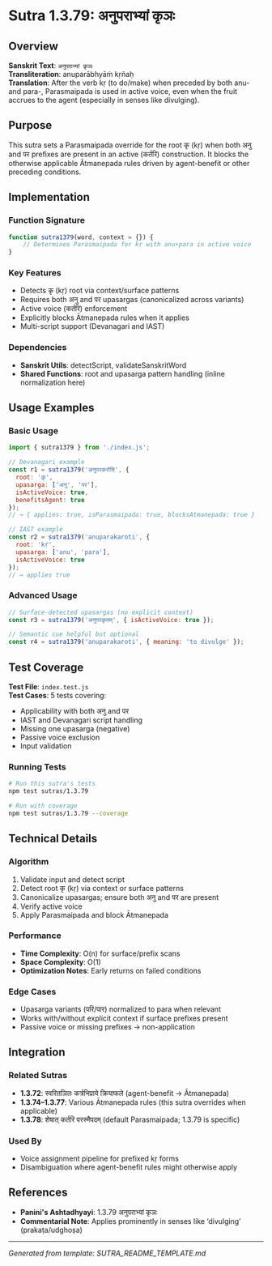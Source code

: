 # Sutra 1.3.79: अनुपराभ्यां कृञः

## Overview

**Sanskrit Text**: `अनुपराभ्यां कृञः`  
**Transliteration**: anuparābhyāṁ kṛñaḥ  
**Translation**: After the verb kṛ (to do/make) when preceded by both anu- and para-, Parasmaipada is used in active voice, even when the fruit accrues to the agent (especially in senses like divulging).

## Purpose

This sutra sets a Parasmaipada override for the root कृ (kṛ) when both अनु and पर prefixes are present in an active (कर्तरि) construction. It blocks the otherwise applicable Ātmanepada rules driven by agent-benefit or other preceding conditions.

## Implementation

### Function Signature
```javascript
function sutra1379(word, context = {}) {
    // Determines Parasmaipada for kṛ with anu+para in active voice
}
```

### Key Features
- Detects कृ (kṛ) root via context/surface patterns
- Requires both अनु and पर upasargas (canonicalized across variants)
- Active voice (कर्तरि) enforcement
- Explicitly blocks Ātmanepada rules when it applies
- Multi-script support (Devanagari and IAST)

### Dependencies
- **Sanskrit Utils**: detectScript, validateSanskritWord
- **Shared Functions**: root and upasarga pattern handling (inline normalization here)

## Usage Examples

### Basic Usage
```javascript
import { sutra1379 } from './index.js';

// Devanagari example
const r1 = sutra1379('अनुपरकरोति', {
  root: 'कृ',
  upasarga: ['अनु', 'पर'],
  isActiveVoice: true,
  benefitsAgent: true
});
// → { applies: true, isParasmaipada: true, blocksAtmanepada: true }

// IAST example
const r2 = sutra1379('anuparakaroti', {
  root: 'kṛ',
  upasarga: ['anu', 'para'],
  isActiveVoice: true
});
// → applies true
```

### Advanced Usage
```javascript
// Surface-detected upasargas (no explicit context)
const r3 = sutra1379('अनुपरकृतम्', { isActiveVoice: true });

// Semantic cue helpful but optional
const r4 = sutra1379('anuparakaroti', { meaning: 'to divulge' });
```

## Test Coverage

**Test File**: `index.test.js`  
**Test Cases**: 5 tests covering:
- Applicability with both अनु and पर
- IAST and Devanagari script handling
- Missing one upasarga (negative)
- Passive voice exclusion
- Input validation

### Running Tests
```bash
# Run this sutra's tests
npm test sutras/1.3.79

# Run with coverage
npm test sutras/1.3.79 --coverage
```

## Technical Details

### Algorithm
1. Validate input and detect script
2. Detect root कृ (kṛ) via context or surface patterns
3. Canonicalize upasargas; ensure both अनु and पर are present
4. Verify active voice
5. Apply Parasmaipada and block Ātmanepada

### Performance
- **Time Complexity**: O(n) for surface/prefix scans
- **Space Complexity**: O(1)
- **Optimization Notes**: Early returns on failed conditions

### Edge Cases
- Upasarga variants (परि/पार) normalized to para when relevant
- Works with/without explicit context if surface prefixes present
- Passive voice or missing prefixes → non-application

## Integration

### Related Sutras
- **1.3.72**: स्वरितञितः कर्त्रभिप्राये क्रियाफले (agent-benefit → Ātmanepada)
- **1.3.74–1.3.77**: Various Ātmanepada rules (this sutra overrides when applicable)
- **1.3.78**: शेषात् कर्तरि परस्मैपदम् (default Parasmaipada; 1.3.79 is specific)

### Used By
- Voice assignment pipeline for prefixed kṛ forms
- Disambiguation where agent-benefit rules might otherwise apply

## References

- **Panini's Ashtadhyayi**: 1.3.79 अनुपराभ्यां कृञः
- **Commentarial Note**: Applies prominently in senses like ‘divulging’ (prakaṭa/udghoṣa)

---

*Generated from template: SUTRA_README_TEMPLATE.md*
